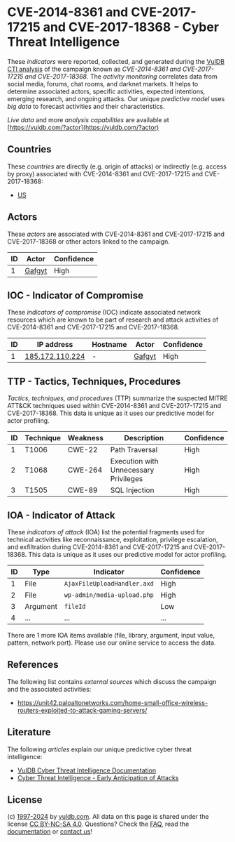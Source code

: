 # CVE-2014-8361 and CVE-2017-17215 and CVE-2017-18368 - Cyber Threat Intelligence

These _indicators_ were reported, collected, and generated during the [VulDB CTI analysis](https://vuldb.com/?kb.cti) of the campaign known as _CVE-2014-8361 and CVE-2017-17215 and CVE-2017-18368_. The _activity monitoring_ correlates data from social media, forums, chat rooms, and darknet markets. It helps to determine associated actors, specific activities, expected intentions, emerging research, and ongoing attacks. Our unique _predictive model_ uses _big data_ to forecast activities and their characteristics.

_Live data_ and more _analysis capabilities_ are available at [https://vuldb.com/?actor](https://vuldb.com/?actor)

## Countries

These _countries_ are directly (e.g. origin of attacks) or indirectly (e.g. access by proxy) associated with CVE-2014-8361 and CVE-2017-17215 and CVE-2017-18368:

* [US](https://vuldb.com/?country.us)

## Actors

These _actors_ are associated with CVE-2014-8361 and CVE-2017-17215 and CVE-2017-18368 or other actors linked to the campaign.

ID | Actor | Confidence
-- | ----- | ----------
1 | [Gafgyt](https://vuldb.com/?actor.gafgyt) | High

## IOC - Indicator of Compromise

These _indicators of compromise_ (IOC) indicate associated network resources which are known to be part of research and attack activities of CVE-2014-8361 and CVE-2017-17215 and CVE-2017-18368.

ID | IP address | Hostname | Actor | Confidence
-- | ---------- | -------- | ----- | ----------
1 | [185.172.110.224](https://vuldb.com/?ip.185.172.110.224) | - | [Gafgyt](https://vuldb.com/?actor.gafgyt) | High

## TTP - Tactics, Techniques, Procedures

_Tactics, techniques, and procedures_ (TTP) summarize the suspected MITRE ATT&CK techniques used within CVE-2014-8361 and CVE-2017-17215 and CVE-2017-18368. This data is unique as it uses our predictive model for actor profiling.

ID | Technique | Weakness | Description | Confidence
-- | --------- | -------- | ----------- | ----------
1 | T1006 | CWE-22 | Path Traversal | High
2 | T1068 | CWE-264 | Execution with Unnecessary Privileges | High
3 | T1505 | CWE-89 | SQL Injection | High

## IOA - Indicator of Attack

These _indicators of attack_ (IOA) list the potential fragments used for technical activities like reconnaissance, exploitation, privilege escalation, and exfiltration during CVE-2014-8361 and CVE-2017-17215 and CVE-2017-18368. This data is unique as it uses our predictive model for actor profiling.

ID | Type | Indicator | Confidence
-- | ---- | --------- | ----------
1 | File | `AjaxFileUploadHandler.axd` | High
2 | File | `wp-admin/media-upload.php` | High
3 | Argument | `fileId` | Low
4 | ... | ... | ...

There are 1 more IOA items available (file, library, argument, input value, pattern, network port). Please use our online service to access the data.

## References

The following list contains _external sources_ which discuss the campaign and the associated activities:

* https://unit42.paloaltonetworks.com/home-small-office-wireless-routers-exploited-to-attack-gaming-servers/

## Literature

The following _articles_ explain our unique predictive cyber threat intelligence:

* [VulDB Cyber Threat Intelligence Documentation](https://vuldb.com/?kb.cti)
* [Cyber Threat Intelligence - Early Anticipation of Attacks](https://www.scip.ch/en/?labs.20201022)

## License

(c) [1997-2024](https://vuldb.com/?kb.changelog) by [vuldb.com](https://vuldb.com/?kb.about). All data on this page is shared under the license [CC BY-NC-SA 4.0](https://creativecommons.org/licenses/by-nc-sa/4.0/). Questions? Check the [FAQ](https://vuldb.com/?kb.faq), read the [documentation](https://vuldb.com/?kb) or [contact us](https://vuldb.com/?contact)!
